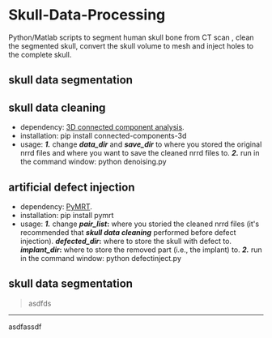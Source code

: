 # Skull-Data-Processing
Python/Matlab scripts to segment human skull bone from CT scan , clean the segmented skull, convert the skull volume to mesh and inject holes to the complete skull.

## skull data segmentation


## skull data cleaning
* dependency:   [3D connected component analysis](https://pypi.org/project/connected-components-3d/).
* installation:  pip install connected-components-3d
* usage: **_1._** change  **_data_dir_** and **_save_dir_** to where you stored the original nrrd files and where you want to save the cleaned   nrrd files to. **_2._** run in the command window:  python denoising.py


## artificial defect injection
* dependency:   [PyMRT](https://pypi.org/project/pymrt/).
* installation:  pip install pymrt
* usage: **_1._**  change  **_pair_list_:** where you storied the cleaned nrrd files (it's recommended that **_skull data cleaning_** performed before defect injection). **_defected_dir_:**  where to store the skull with defect to. **_implant_dir_:**  where to store the removed part (i.e., the implant) to. **_2._** run in the command window:  python defectinject.py


## skull data segmentation

> asdfds
***
asdfassdf




